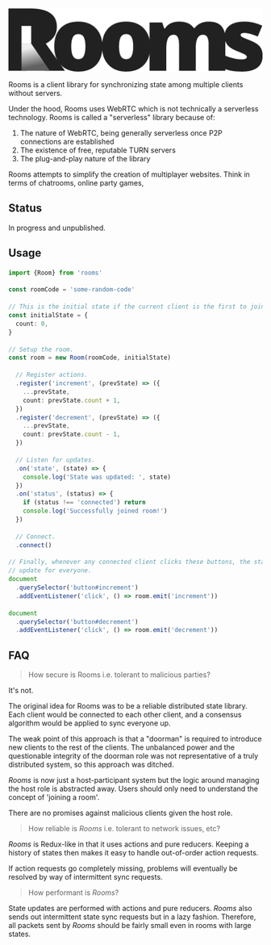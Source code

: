 ![Logo](docs/rooms.png)

Rooms is a client library for synchronizing state among multiple clients without servers.

Under the hood, Rooms uses WebRTC which is not technically a serverless technology. Rooms is called a "serverless" library because of:

1. The nature of WebRTC, being generally serverless once P2P connections are established
2. The existence of free, reputable TURN servers
3. The plug-and-play nature of the library

Rooms attempts to simplify the creation of multiplayer websites. Think in terms of chatrooms, online party games,

## Status

In progress and unpublished.

## Usage

```ts
import {Room} from 'rooms'

const roomCode = 'some-random-code'

// This is the initial state if the current client is the first to join.
const initialState = {
  count: 0,
}

// Setup the room.
const room = new Room(roomCode, initialState)

  // Register actions.
  .register('increment', (prevState) => ({
    ...prevState,
    count: prevState.count + 1,
  })
  .register('decrement', (prevState) => ({
    ...prevState,
    count: prevState.count - 1,
  })

  // Listen for updates.
  .on('state', (state) => {
    console.log('State was updated: ', state)
  })
  .on('status', (status) => {
    if (status !== 'connected') return
    console.log('Successfully joined room!')
  })

  // Connect.
  .connect()

// Finally, whenever any connected client clicks these buttons, the state will
// update for everyone.
document
  .querySelector('button#increment')
  .addEventListener('click', () => room.emit('increment'))

document
  .querySelector('button#decrement')
  .addEventListener('click', () => room.emit('decrement'))
```

## FAQ

> How secure is Rooms i.e. tolerant to malicious parties?

It's not.

The original idea for Rooms was to be a reliable distributed state library. Each client would be connected to each other client, and a consensus algorithm would be applied to sync everyone up.

The weak point of this approach is that a "doorman" is required to introduce new clients to the rest of the clients. The unbalanced power and the questionable integrity of the doorman role was not representative of a truly distributed system, so this approach was ditched.

_Rooms_ is now just a host-participant system but the logic around managing the host role is abstracted away. Users should only need to understand the concept of 'joining a room'.

There are no promises against malicious clients given the host role.

> How reliable is _Rooms_ i.e. tolerant to network issues, etc?

_Rooms_ is Redux-like in that it uses actions and pure reducers. Keeping a history of states then makes it easy to handle out-of-order action requests.

If action requests go completely missing, problems will eventually be resolved by way of intermittent sync requests.

> How performant is _Rooms_?

State updates are performed with actions and pure reducers. _Rooms_ also sends out intermittent state sync requests but in a lazy fashion. Therefore, all packets sent by _Rooms_ should be fairly small even in rooms with large states.
